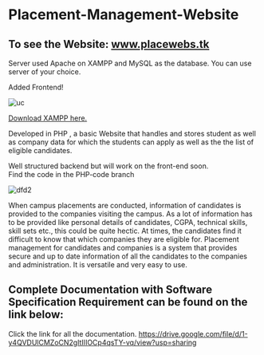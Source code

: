 # Placement-Management-Website

## To see the Website: www.placewebs.tk

Server used Apache on XAMPP and MySQL as the database. You can use server of your choice.

Added Frontend!

![uc](https://user-images.githubusercontent.com/43877199/119169717-f93bf080-ba7f-11eb-8d55-26dc51d2178a.PNG)

[Download XAMPP here.](https://www.apachefriends.org/download.html)

Developed in PHP , a basic Website that handles and stores student as well as company data for which the students can apply as well as the the list of eligible candidates.

Well structured backend but will work on the front-end soon.
<br>
Find the code in the PHP-code branch
<br>

![dfd2](https://user-images.githubusercontent.com/43877199/119169675-ef19f200-ba7f-11eb-8b98-3bced613dda7.PNG)


When campus placements are conducted, information of candidates is provided to the companies
visiting the campus. As a lot of information has to be provided like personal details of candidates,
CGPA, technical skills, skill sets etc., this could be quite hectic. At times, the candidates find it
difficult to know that which companies they are eligible for.
Placement management for candidates and companies is a system that provides secure and up to
date information of all the candidates to the companies and administration. It is versatile and very
easy to use.

## Complete Documentation with Software Specification Requirement can be found on the link below:
Click the link for all the documentation.
https://drive.google.com/file/d/1-y4QVDUlCMZoCN2gltIIIOCp4qsTY-vq/view?usp=sharing
